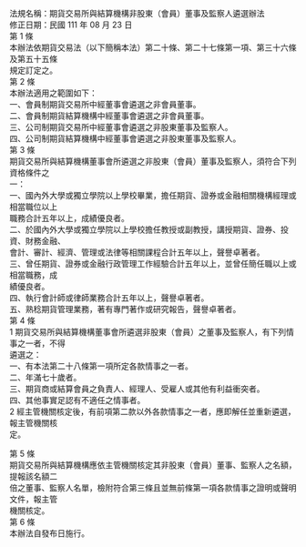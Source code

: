 法規名稱：期貨交易所與結算機構非股東（會員）董事及監察人遴選辦法  
修正日期：民國 111 年 08 月 23 日  
第 1 條  
本辦法依期貨交易法（以下簡稱本法）第二十條、第二十七條第一項、第三十六條及第五十五條  
規定訂定之。  
第 2 條  
本辦法適用之範圍如下：  
一、會員制期貨交易所中經董事會遴選之非會員董事。  
二、會員制期貨結算機構中經董事會遴選之非會員董事。  
三、公司制期貨交易所中經董事會遴選之非股東董事及監察人。  
四、公司制期貨結算機構中經董事會遴選之非股東董事及監察人。  
第 3 條  
期貨交易所與結算機構董事會所遴選之非股東（會員）董事及監察人，須符合下列資格條件之  
一：  
一、國內外大學或獨立學院以上學校畢業，擔任期貨、證券或金融相關機構經理或相當職位以上  
職務合計五年以上，成績優良者。  
二、於國內外大學或獨立學院以上學校擔任教授或副教授，講授期貨、證券、投資、財務金融、  
會計、審計、經濟、管理或法律等相關課程合計五年以上，聲譽卓著者。  
三、曾任期貨、證券或金融行政管理工作經驗合計五年以上，並曾任簡任職以上或相當職務，成  
績優良者。  
四、執行會計師或律師業務合計五年以上，聲譽卓著者。  
五、熟稔期貨管理業務，著有專門著作或研究報告，聲譽卓著者。  
第 4 條  
1 期貨交易所與結算機構董事會所遴選非股東（會員）之董事及監察人，有下列情事之一者，不得  
遴選之：  
一、有本法第二十八條第一項所定各款情事之一者。  
二、年滿七十歲者。  
三、期貨商或結算會員之負責人、經理人、受雇人或其他有利益衝突者。  
四、其他事實足認有不適任之情事者。  
2 經主管機關核定後，有前項第二款以外各款情事之一者，應即解任並重新遴選，報主管機關核  
定。  


第 5 條  
期貨交易所與結算機構應依主管機關核定其非股東（會員）董事、監察人之名額，提報該名額二  
倍之董事、監察人名單，檢附符合第三條且並無前條第一項各款情事之證明或聲明文件，報主管  
機關核定。  
第 6 條  
本辦法自發布日施行。  


